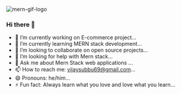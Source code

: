 
![mern-gif-logo](https://user-images.githubusercontent.com/108535368/233615497-988429d8-cf4a-4d74-a72c-bfa1f6e1ca6c.gif)


### Hi there 👋

- 🔭 I’m currently working on E-commerce project...
- 🌱 I’m currently learning MERN stack development...
- 👯 I’m looking to collaborate on open source projects...
- 🤔 I’m looking for help with Mern stack...
- 💬 Ask me about Mern Stack web applications ...
- 📫 How to reach me: vijaysubbu69@gmail.com...
- 😄 Pronouns: he/him...
- ⚡ Fun fact: Always learn what you love and love what you learn...

<!--
**iamvijaysubramanian/iamvijaysubramanian** is a ✨ _special_ ✨ repository because its `README.md` (this file) appears on your GitHub profile.

Here are some ideas to get you started:

- 🔭 I’m currently working on E-commerce project...
- 🌱 I’m currently learning MERN stack development...
- 👯 I’m looking to collaborate on open source projects...
- 🤔 I’m looking for help with Mern stack...
- 💬 Ask me about Mern Stack web applications ...
- 📫 How to reach me: vijaysubbu69@gmail.com...
- 😄 Pronouns: he/him...
- ⚡ Fun fact: Always learn what you love and love what you learn...
-->
